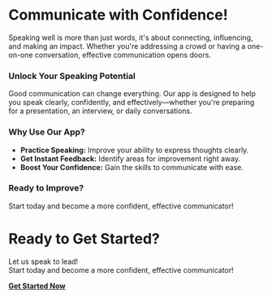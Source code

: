 # Communicate with Confidence!
Speaking well is more than just words, it's about connecting, influencing, and making an impact. Whether you're addressing a crowd or having a one-on-one conversation, effective communication opens doors.

### Unlock Your Speaking Potential

Good communication can change everything. Our app is designed to help you speak clearly, confidently, and effectively—whether you're preparing for a presentation, an interview, or daily conversations.

### Why Use Our App?

- **Practice Speaking:** Improve your ability to express thoughts clearly.
- **Get Instant Feedback:** Identify areas for improvement right away.
- **Boost Your Confidence:** Gain the skills to communicate with ease.

### Ready to Improve?

Start today and become a more confident, effective communicator!

# Ready to Get Started?

Let us speak to lead!  
Start today and become a more confident, effective communicator!

[**Get Started Now**](/voicesmith/contacts)
